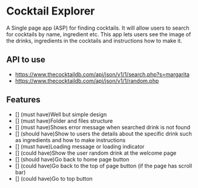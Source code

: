 # Cocktail Explorer

A Single page app (ASP) for finding cocktails. It will allow users to search for cocktails by name, ingredient etc. This app lets users see the image of the drinks, ingredients in the cocktails and instructions how to make it.

## API to use

- <https://www.thecocktaildb.com/api/json/v1/1/search.php?s=margarita>
- <https://www.thecocktaildb.com/api/json/v1/1/random.php>

## Features

- [] (must have)Well but simple design
- [] (must have)Folder and files structure
- [] (must have)Shows error message when searched drink is not found
- [] (should have)Show to users the details about the specific drink such as ingredients and how to make instructions
- [] (must have)Loading message or loading indicator
- [] (could have)Show the user random drink at the welcome page
- [] (should have)Go back to home page button
- [] (could have)Go back to the top of page button (if the page has scroll bar)
- [] (could have)Go to top button
